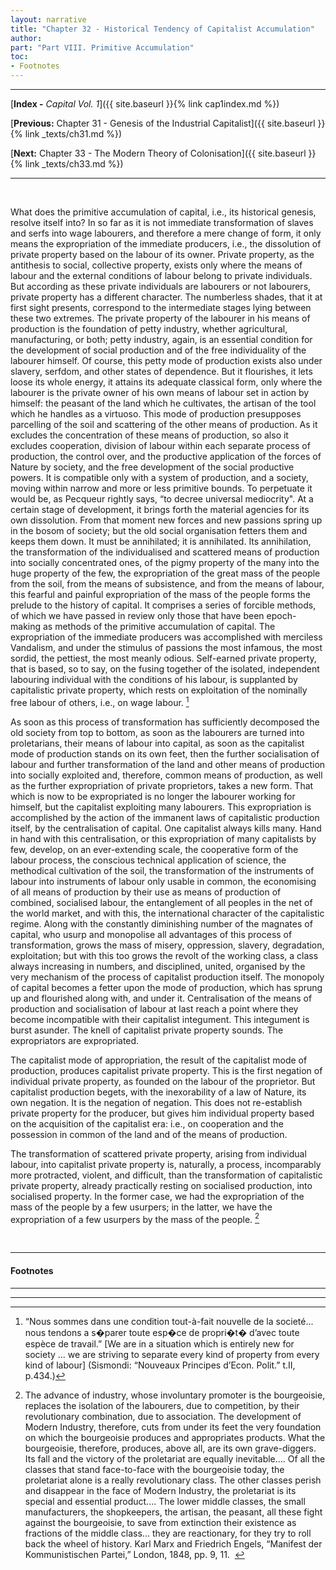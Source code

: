 ```yaml
---
layout: narrative
title: "Chapter 32 - Historical Tendency of Capitalist Accumulation"
author:
part: "Part VIII. Primitive Accumulation"
toc:
- Footnotes
---
```

* * *

[**Index -** *Capital Vol. 1*]({{ site.baseurl }}{% link cap1index.md %})

[**Previous:** Chapter 31 - Genesis of the Industrial Capitalist]({{ site.baseurl }}{% link _texts/ch31.md %})

[**Next:** Chapter 33 - The Modern Theory of Colonisation]({{ site.baseurl }}{% link _texts/ch33.md %})

* * *


&#160;

What does the primitive accumulation of capital, i.e.,
its historical genesis, resolve itself into? In so far as it is not immediate
transformation of slaves and serfs into wage labourers, and therefore a
mere change of form, it only means the expropriation of the immediate producers,
i.e., the dissolution of private property based on the labour of
its owner. Private property, as the antithesis to social, collective property,
exists only where the means of labour and the external conditions of labour
belong to private individuals. But according as these private individuals
are labourers or not labourers, private property has a different character.
The numberless shades, that it at first sight presents, correspond to the
intermediate stages lying between these two extremes. The private property
of the labourer in his means of production is the foundation of petty industry,
whether agricultural, manufacturing, or both; petty industry, again, is
an essential condition for the development of social production and of
the free individuality of the labourer himself. Of course, this petty mode
of production exists also under slavery, serfdom, and other states of dependence.
But it flourishes, it lets loose its whole energy, it attains its adequate
classical form, only where the labourer is the private owner of his own
means of labour set in action by himself: the peasant of the land which
he cultivates, the artisan of the tool which he handles as a virtuoso.
This mode of production presupposes parcelling of the soil and scattering
of the other means of production. As it excludes the concentration of these
means of production, so also it excludes cooperation, division of labour
within each separate process of production, the control over, and the productive
application of the forces of Nature by society, and the free development
of the social productive powers. It is compatible only with a system of
production, and a society, moving within narrow and more or less primitive
bounds. To perpetuate it would be, as Pecqueur rightly says, &#8220;to decree
universal mediocrity". At a certain stage of development, it brings forth
the material agencies for its own dissolution. From that moment new forces
and new passions spring up in the bosom of society; but the old social
organisation fetters them and keeps them down. It must be annihilated;
it is annihilated. Its annihilation, the transformation of the individualised
and scattered means of production into socially concentrated ones, of the
pigmy property of the many into the huge property of the few, the expropriation
of the great mass of the people from the soil, from the means of subsistence,
and from the means of labour, this fearful and painful expropriation of
the mass of the people forms the prelude to the history of capital. It
comprises a series of forcible methods, of which we have passed in review
only those that have been epoch-making as methods of the primitive accumulation
of capital. The expropriation of the immediate producers was accomplished
with merciless Vandalism, and under the stimulus of passions the most infamous,
the most sordid, the pettiest, the most meanly odious. Self-earned private
property, that is based, so to say, on the fusing together of the isolated,
independent labouring individual with the conditions of his labour, is supplanted
by capitalistic private property, which rests on exploitation of the nominally
free labour of others, i.e., on wage labour. [^1]

As soon as this process of transformation has sufficiently decomposed
the old society from top to bottom, as soon as the labourers are turned
into proletarians, their means of labour into capital, as soon as the capitalist
mode of production stands on its own feet, then the further socialisation
of labour and further transformation of the land and other means of production
into socially exploited and, therefore, common means of production, as
well as the further expropriation of private proprietors, takes a new form.
That which is now to be expropriated is no longer the labourer working for
himself, but the capitalist exploiting many labourers. This expropriation
is accomplished by the action of the immanent laws of capitalistic production
itself, by the centralisation of capital. One capitalist always kills many.
Hand in hand with this centralisation, or this expropriation of many capitalists
by few, develop, on an ever-extending scale, the cooperative form of the
labour process, the conscious technical application of science, the methodical
cultivation of the soil, the transformation of the instruments of labour
into instruments of labour only usable in common, the economising of all
means of production by their use as means of production of combined, socialised
labour, the entanglement of all peoples in the net of the world market,
and with this, the international character of the capitalistic regime.
Along with the constantly diminishing number of the magnates of capital,
who usurp and monopolise all advantages of this process of transformation,
grows the mass of misery, oppression, slavery, degradation, exploitation;
but with this too grows the revolt of the working class, a class always
increasing in numbers, and disciplined, united, organised by the very mechanism
of the process of capitalist production itself. The monopoly of capital
becomes a fetter upon the mode of production, which has sprung up and flourished
along with, and under it. Centralisation of the means of production and
socialisation of labour at last reach a point where they become incompatible
with their capitalist integument. This integument is burst asunder. The
knell of capitalist private property sounds. The expropriators are expropriated.


The capitalist mode of appropriation, the result of the capitalist
mode of production, produces capitalist private property. This is the first
negation of individual private property, as founded on the labour of the
proprietor. But capitalist production begets, with the inexorability of
a law of Nature, its own negation. It is the negation of negation. This
does not re-establish private property for the producer, but gives him
individual property based on the acquisition of the capitalist era: i.e.,
on cooperation and the possession in common of the land and of the means
of production.


The transformation of scattered private property, arising
from individual labour, into capitalist private property is, naturally,
a process, incomparably more protracted, violent, and difficult, than the
transformation of capitalistic private property, already practically resting
on socialised production, into socialised property. In the former case,
we had the expropriation of the mass of the people by a few usurpers; in
the latter, we have the expropriation of a few usurpers by the mass of
the people. [^2]

&nbsp;




* * *

#### Footnotes

* * *

[^1]: &#8220;Nous sommes dans une condition tout-&agrave;-fait
nouvelle de la societ&eacute;... nous tendons a s�parer toute esp�ce de
propri�t� d&#8217;avec toute esp&egrave;ce de travail.&#8221;  [We are in a situation which is entirely new for society ...  we are striving to separate every kind of property from every kind of labour]  (Sismondi: &#8220;Nouveaux
Principes d&#8217;Econ. Polit.&#8221; t.II, p.434.)

[^2]: The advance of industry, whose involuntary
promoter is the bourgeoisie, replaces the isolation of the labourers, due
to competition, by their revolutionary combination, due to association.
The development of Modern Industry, therefore, cuts from under its feet
the very foundation on which the bourgeoisie produces and appropriates
products. What the bourgeoisie, therefore, produces, above all, are its
own grave-diggers. Its fall and the victory of the proletariat are equally
inevitable.... Of all the classes that stand face-to-face with the bourgeoisie
today, the proletariat alone is a really revolutionary class. The other
classes perish and disappear in the face of Modern Industry, the proletariat
is its special and essential product.... The lower middle classes, the
small manufacturers, the shopkeepers, the artisan, the peasant, all these
fight against the bourgeoisie, to save from extinction their existence
as fractions of the middle class... they are reactionary, for they try
to roll back the wheel of history. Karl Marx and Friedrich Engels, &#8220;Manifest
der Kommunistischen Partei,&#8221; London, 1848, pp. 9, 11.
&nbsp;


* * *
